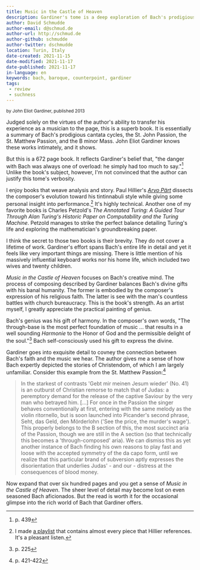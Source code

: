 ```yaml
---
title: Music in the Castle of Heaven
description: Gardiner's tome is a deep exploration of Bach's prodigious cantata cycles, the St. John Passion, the St. Matthew Passion, and the B minor Mass.
author: David Schmudde
author-email: d@schmud.de
author-url: http://schmud.de
author-github: schmudde
author-twitter: dschmudde
location: Turin, Italy
date-created: 2021-11-15
date-modified: 2021-11-17
date-published: 2021-11-17
in-language: en
keywords: bach, baroque, counterpoint, gardiner
tags:
 - review
 - suchness
---
```


<small>by John Eliot Gardiner, published 2013</small>

Judged solely on the virtues of the author's ability to transfer his experience as a musician to the page, this is a superb book. It is essentially a summary of Bach's prodigious cantata cycles, the St. John Passion, the St. Matthew Passion, and the B minor Mass. John Eliot Gardiner knows these works intimately, and it shows.

But this is a 672 page book. It reflects Gardiner's belief that, "the danger with Bach was always one of overload: he simply had too much to say."[^439] Unlike the book's subject, however, I'm not convinced that the author can justify this tome's verbosity.

[^439]: p. 439

I enjoy books that weave analysis and story. Paul Hillier's [*Arvo Pärt*](https://openlibrary.org/works/OL3280583W/Arvo_Pa%CC%88rt?edition=ia%3Aarvoprt00hill) dissects the composer's evolution toward his tintinnabuli style while giving some personal insight into performance.[^part] It's highly technical. Another one of my favorite books is Charles Petzold's *The Annotated Turing: A Guided Tour Through Alan Turing's Historic Paper on Computability and the Turing Machine*. Petzold manages to strike the perfect balance detailing Turing's life and exploring the mathematician's groundbreaking paper.

[^part]: I made [a playlist](https://open.spotify.com/user/dschmudde/playlist/0krYKPR2NuLDqN2hyKujhk) that contains almost every piece that Hillier references. It's a pleasant listen.

I think the secret to those two books is their brevity. They do not cover a lifetime of work. Gardiner's effort spans Bach's entire life in detail and yet it feels like very important things are missing. There is little mention of his massively influential keyboard works nor his home life, which included two wives and twenty children.

*Music in the Castle of Heaven* focuses on Bach's creative mind. The process of composing described by Gardiner balances Bach's divine gifts with his banal humanity. The former is embodied by the composer's expression of his religious faith. The latter is see with the man's countless battles with church bureaucracy. This is the book's strength. As an artist myself, I greatly appreciate the practical painting of genius.

Bach's genius was his gift of harmony. In the composer's own words, "The through-base is the most perfect foundation of music ... that results in a well sounding _Harmonie_ to the Honor of God and the permissible delight of the soul."[^225] Bach self-consciously used his gift to express the divine.

[^225]: p. 225

Gardiner goes into exquisite detail to covney the connection between Bach's faith and the music we hear. The author gives me a sense of how Bach expertly depicted the stories of Christendom, of which I am largely unfamiliar. Consider this example from the St. Matthew Passion:[^421]

[^421]: p. 421-422

> In the starkest of contrasts 'Gebt mir meinen Jesum wieder' (No. 41) is an outburst of Christian remorse to match that of Judas: a peremptory demand for the release of the captive Saviour by the very man who betrayed him. [...]  For once in the Passion the singer behaves conventionally at first, entering with the same melody as the violin ritornello, but is soon launched into Picander's second phrase, Seht, das Geld, den Mörderlohn ('See the price, the murder's wage'). This properly belongs to the B section of this, the most succinct aria of the Passion, though we are still in the A section (so that technically this becomes a 'through-composed' aria). We can dismiss this as yet another instance of Bach finding his own reasons to play fast and loose with the accepted symmetry of the da capo form, until we realize that this particular brand of subversion aptly expresses the disorientation that underlies Judas' - and our - distress at the consequences of blood money.

Now expand that over six hundred pages and you get a sense of *Music in the Castle of Heaven*. The sheer level of detail may become lost on even seasoned Bach aficionados. But the read is worth it for the occasional glimpse into the rich world of Bach that Gardiner offers.

